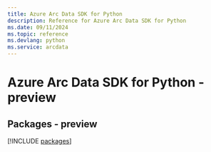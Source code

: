 ```yaml
---
title: Azure Arc Data SDK for Python
description: Reference for Azure Arc Data SDK for Python
ms.date: 09/11/2024
ms.topic: reference
ms.devlang: python
ms.service: arcdata
---
```

# Azure Arc Data SDK for Python - preview
## Packages - preview
[!INCLUDE [packages](arc-data-index.md)]